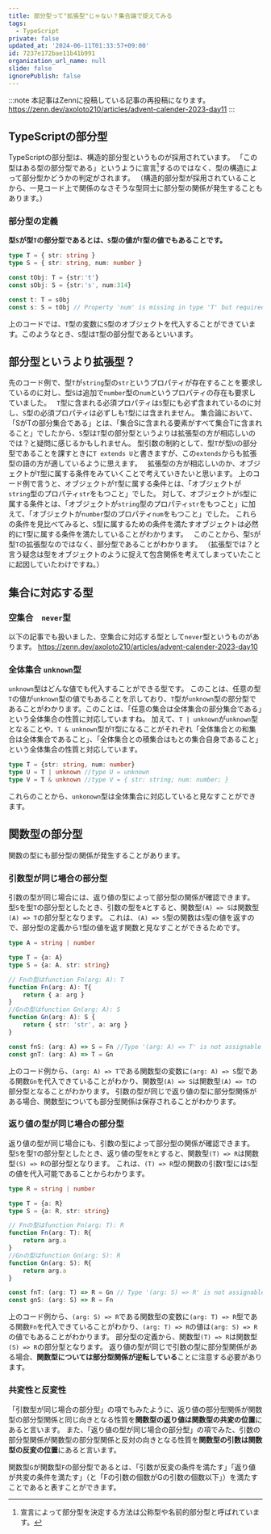 ```yaml
---
title: 部分型って"拡張型"じゃない？集合論で捉えてみる
tags:
  - TypeScript
private: false
updated_at: '2024-06-11T01:33:57+09:00'
id: 7237e172bae11b41b991
organization_url_name: null
slide: false
ignorePublish: false
---
```

:::note
本記事はZennに投稿している記事の再投稿になります。
https://zenn.dev/axoloto210/articles/advent-calender-2023-day11
:::
## TypeScriptの部分型
TypeScriptの部分型は、構造的部分型というものが採用されています。
「この型はある型の部分型である」というように宣言[^1]するのではなく、型の構造によって部分型かどうかの判定がされます。
（構造的部分型が採用されていることから、一見コード上で関係のなさそうな型同士に部分型の関係が発生することもあります。）
### 部分型の定義
**型`S`が型`T`の部分型であるとは、`S`型の値が`T`型の値でもあることです。**
```ts
type T = { str: string }
type S = { str: string, num: number }

const tObj: T = {str:'t'}
const sObj: S = {str:'s', num:314}

const t: T = sObj
const s: S = tObj // Property 'num' is missing in type 'T' but required in type 'S'.(2741)
```
上のコードでは、`T`型の変数に`S`型のオブジェクトを代入することができています。このようなとき、`S`型は`T`型の部分型であるといいます。
## 部分型というより拡張型？
先のコード例で、型`T`が`string`型の`str`というプロパティが存在することを要求しているのに対し、型`S`は追加で`number`型の`num`というプロパティの存在も要求していました。
&nbsp;
`T`型に含まれる必須プロパティは`S`型にも必ず含まれているのに対し、`S`型の必須プロパティは必ずしも`T`型には含まれません。
集合論において、「SがTの部分集合である」とは、「集合Sに含まれる要素がすべて集合Tに含まれること」でしたから、`S`型は`T`型の部分型というよりは拡張型の方が相応しいのでは？と疑問に感じるかもしれません。
型引数の制約として、型`T`が型`U`の部分型であることを課すときに`T extends U`と書きますが、この`extends`からも拡張型の語の方が適しているように思えます。
&nbsp; 
拡張型の方が相応しいのか、オブジェクトが`T`型に属する条件をみていくことで考えていきたいと思います。
上のコード例で言うと、オブジェクトが`T`型に属する条件とは、「オブジェクトが`string`型のプロパティ`str`をもつこと」でした。
対して、オブジェクトが`S`型に属する条件とは、「オブジェクトが`string`型のプロパティ`str`をもつこと」に加えて、「オブジェクトが`number`型のプロパティ`num`をもつこと」でした。
これらの条件を見比べてみると、`S`型に属するための条件を満たすオブジェクトは必然的に`T`型に属する条件を満たしていることがわかります。
&nbsp;
このことから、型`S`が型`T`の拡張型なのではなく、部分型であることがわかります。
（拡張型では？と言う疑念は型をオブジェクトのように捉えて包含関係を考えてしまっていたことに起因していたわけですね。）

## 集合に対応する型
### 空集合　`never`型
以下の記事でも扱いました、空集合に対応する型として`never`型というものがあります。
https://zenn.dev/axoloto210/articles/advent-calender-2023-day10
### 全体集合 `unknown`型
`unknown`型はどんな値でも代入することができる型です。
このことは、任意の型`T`の値が`unknown`型の値でもあることを示しており、`T`型が`unknown`型の部分型であることがわかります。このことは、「任意の集合は全体集合の部分集合である」という全体集合の性質に対応していますね。
加えて、`T | unknown`が`unknown`型となることや、`T & unknown`型が`T`型になることがそれぞれ「全体集合との和集合は全体集合であること」、「全体集合との積集合はもとの集合自身であること」という全体集合の性質と対応しています。
```ts
type T = {str: string, num: number}
type U = T | unknown //type U = unknown
type V = T & unknown //type V = { str: string; num: number; }
```
これらのことから、`unkonown`型は全体集合に対応していると見なすことができます。


## 関数型の部分型
関数の型にも部分型の関係が発生することがあります。
### 引数型が同じ場合の部分型
引数の型が同じ場合には、返り値の型によって部分型の関係が確認できます。
型`S`を型`T`の部分型としたとき、引数の型を`A`とすると、関数型`(A) => S`は関数型`(A) => T`の部分型となります。
これは、`(A) => S`型の関数は`S`型の値を返すので、部分型の定義から`T`型の値を返す関数と見なすことができるためです。
```ts
type A = string | number

type T = {a: A}
type S = {a: A, str: string}

// Fnの型はfunction Fn(arg: A): T
function Fn(arg: A): T{
    return { a: arg }
}
//Gnの型はfunction Gn(arg: A): S
function Gn(arg: A): S {
    return { str: 'str', a: arg }
}

const fnS: (arg: A) => S = Fn //Type '(arg: A) => T' is not assignable to type '(arg: A) => S'. Property 'str' is missing in type 'T' but required in type 'S'.(2322)
const gnT: (arg: A) => T = Gn
```
上のコード例から、`(arg: A) => T`である関数型の変数に`(arg: A) => S`型である関数`Gn`を代入できていることがわかり、関数型`(A) => S`は関数型`(A) => T`の部分型となることがわかります。
引数の型が同じで返り値の型に部分型関係がある場合、関数型についても部分型関係は保存されることがわかります。

### 返り値の型が同じ場合の部分型
返り値の型が同じ場合にも、引数の型によって部分型の関係が確認できます。
型`S`を型`T`の部分型としたとき、返り値の型を`R`とすると、関数型`(T) => R`は関数型`(S) => R`の部分型となります。
これは、`(T) => R`型の関数の引数`T`型には`S`型の値を代入可能であることからわかります。
```ts
type R = string | number

type T = {a: R}
type S = {a: R, str: string}

// Fnの型はfunction Fn(arg: T): R
function Fn(arg: T): R{
    return arg.a 
}
//Gnの型はfunction Gn(arg: S): R
function Gn(arg: S): R{
    return arg.a
}

const fnT: (arg: T) => R = Gn // Type '(arg: S) => R' is not assignable to type '(arg: T) => R'. Types of parameters 'arg' and 'arg' are incompatible. Property 'str' is missing in type 'T' but required in type 'S'.(2322)
const gnS: (arg: S) => R = Fn
```
上のコード例から、`(arg: S) => R`である関数型の変数に`(arg: T) => R`型である関数`Fn`を代入できていることがわかり、`(arg: T) => R`の値は`(arg: S) => R`の値でもあることがわかります。
部分型の定義から、関数型`(T) => R`は関数型`(S) => R`の部分型となります。
返り値の型が同じで引数の型に部分型関係がある場合、**関数型については部分型関係が逆転している**ことに注意する必要があります。

### 共変性と反変性
「引数型が同じ場合の部分型」の項でもみたように、返り値の部分型関係が関数型の部分型関係と同じ向きとなる性質を**関数型の返り値は関数型の共変の位置**にあると言います。
また、「返り値の型が同じ場合の部分型」の項でみた、引数の部分型関係が関数型の部分型関係と反対の向きとなる性質を**関数型の引数は関数型の反変の位置**にあると言います。

関数型`G`が関数型`F`の部分型であるとは、「引数が反変の条件を満たす」「返り値が共変の条件を満たす」（と「Fの引数の個数がGの引数の個数以下」）を満たすことであると表すことができます。

[^1]: 宣言によって部分型を決定する方法は公称型や名前的部分型と呼ばれています。
